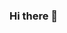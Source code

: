 ### Hi there 👋

<!--
**mrshaman93/mrshaman93** is a ✨ _special_ ✨ repository because its `README.md` (this file) appears on your GitHub profile.
![MrShaman's Stats](https://github-readme-stats.vercel.app/api?username=mrshaman93&theme=dark&show_icons=true&hide_border=true&count_private=true)
![MrShaman's Streak](https://github-readme-streak-stats.herokuapp.com/?user=mrshaman93&theme=dark&hide_border=true)
![MrShaman's Top Languages](https://github-readme-stats.vercel.app/api/top-langs/?username=mrshaman93&theme=dark&show_icons=true&hide_border=true&layout=compact)
Here are some ideas to get you started:

- 🔭 I’m currently working on ...
- 🌱 I’m currently learning ...
- 👯 I’m looking to collaborate on ...
- 🤔 I’m looking for help with ...
- 💬 Ask me about ...
- 📫 How to reach me: ...
- 😄 Pronouns: ...
- ⚡ Fun fact: ...
-->
